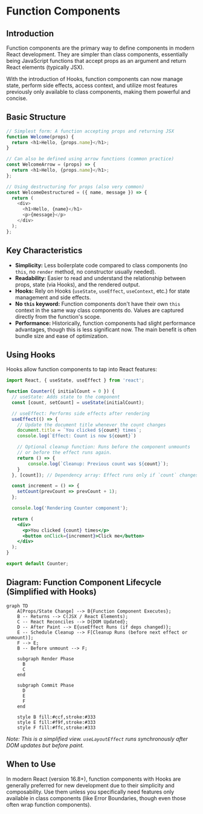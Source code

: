 # Function Components

## Introduction

Function components are the primary way to define components in modern React development. They are simpler than class components, essentially being JavaScript functions that accept props as an argument and return React elements (typically JSX).

With the introduction of Hooks, function components can now manage state, perform side effects, access context, and utilize most features previously only available to class components, making them powerful and concise.

## Basic Structure

```javascript
// Simplest form: A function accepting props and returning JSX
function Welcome(props) {
  return <h1>Hello, {props.name}</h1>;
}

// Can also be defined using arrow functions (common practice)
const WelcomeArrow = (props) => {
  return <h1>Hello, {props.name}</h1>;
};

// Using destructuring for props (also very common)
const WelcomeDestructured = ({ name, message }) => {
  return (
    <div>
      <h1>Hello, {name}</h1>
      <p>{message}</p>
    </div>
  );
};
```

## Key Characteristics

- **Simplicity:** Less boilerplate code compared to class components (no `this`, no `render` method, no constructor usually needed).
- **Readability:** Easier to read and understand the relationship between props, state (via Hooks), and the rendered output.
- **Hooks:** Rely on Hooks (`useState`, `useEffect`, `useContext`, etc.) for state management and side effects.
- **No `this` keyword:** Function components don't have their own `this` context in the same way class components do. Values are captured directly from the function's scope.
- **Performance:** Historically, function components had slight performance advantages, though this is less significant now. The main benefit is often bundle size and ease of optimization.

## Using Hooks

Hooks allow function components to tap into React features:

```jsx
import React, { useState, useEffect } from 'react';

function Counter({ initialCount = 0 }) {
  // useState: Adds state to the component
  const [count, setCount] = useState(initialCount);

  // useEffect: Performs side effects after rendering
  useEffect(() => {
    // Update the document title whenever the count changes
    document.title = `You clicked ${count} times`;
    console.log(`Effect: Count is now ${count}`)

    // Optional cleanup function: Runs before the component unmounts
    // or before the effect runs again.
    return () => {
        console.log(`Cleanup: Previous count was ${count}`);
    }
  }, [count]); // Dependency array: Effect runs only if `count` changes

  const increment = () => {
    setCount(prevCount => prevCount + 1);
  };

  console.log('Rendering Counter component');

  return (
    <div>
      <p>You clicked {count} times</p>
      <button onClick={increment}>Click me</button>
    </div>
  );
}

export default Counter;

```

## Diagram: Function Component Lifecycle (Simplified with Hooks)

```mermaid
graph TD
    A[Props/State Change] --> B{Function Component Executes};
    B -- Returns --> C(JSX / React Elements);
    C -- React Reconciles --> D{DOM Updated};
    D -- After Paint --> E{useEffect Runs (if deps changed)};
    E -- Schedule Cleanup --> F[Cleanup Runs (before next effect or unmount)];
    F --> E; 
    B -- Before unmount --> F;

    subgraph Render Phase
      B
      C
    end

    subgraph Commit Phase
      D
      E
      F
    end

    style B fill:#ccf,stroke:#333
    style E fill:#f9f,stroke:#333
    style F fill:#ffc,stroke:#333
```
*Note: This is a simplified view. `useLayoutEffect` runs synchronously after DOM updates but before paint.* 

## When to Use

In modern React (version 16.8+), function components with Hooks are generally preferred for new development due to their simplicity and composability. Use them unless you specifically need features only available in class components (like Error Boundaries, though even those often wrap function components). 